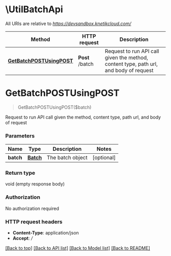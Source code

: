# \UtilBatchApi

All URIs are relative to *https://devsandbox.knetikcloud.com/*

Method | HTTP request | Description
------------- | ------------- | -------------
[**GetBatchPOSTUsingPOST**](UtilBatchApi.md#GetBatchPOSTUsingPOST) | **Post** /batch | Request to run API call given the method, content type, path url, and body of request


# **GetBatchPOSTUsingPOST**
> GetBatchPOSTUsingPOST($batch)

Request to run API call given the method, content type, path url, and body of request


### Parameters

Name | Type | Description  | Notes
------------- | ------------- | ------------- | -------------
 **batch** | [**Batch**](Batch.md)| The batch object | [optional] 

### Return type

void (empty response body)

### Authorization

No authorization required

### HTTP request headers

 - **Content-Type**: application/json
 - **Accept**: */*

[[Back to top]](#) [[Back to API list]](../README.md#documentation-for-api-endpoints) [[Back to Model list]](../README.md#documentation-for-models) [[Back to README]](../README.md)

